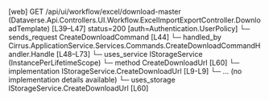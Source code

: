[web] GET /api/ui/workflow/excel/download-master  (Dataverse.Api.Controllers.UI.Workflow.ExcelImportExportController.DownloadTemplate)  [L39–L47] status=200 [auth=Authentication.UserPolicy]
  └─ sends_request CreateDownloadCommand [L44]
    └─ handled_by Cirrus.ApplicationService.Services.Commands.CreateDownloadCommandHandler.Handle [L48–L73]
      └─ uses_service IStorageService (InstancePerLifetimeScope)
        └─ method CreateDownloadUrl [L60]
          └─ implementation IStorageService.CreateDownloadUrl [L9-L9]
          └─ ... (no implementation details available)
      └─ uses_storage IStorageService.CreateDownloadUrl [L60]

